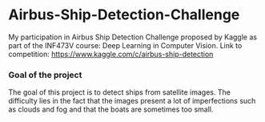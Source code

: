 # Airbus-Ship-Detection-Challenge
My participation in Airbus Ship Detection Challenge proposed by Kaggle as part of the INF473V course: Deep Learning in Computer Vision.
Link to competition: https://www.kaggle.com/c/airbus-ship-detection

### Goal of the project
The goal of this project is to detect ships from satellite images. The difficulty lies in the fact that the images present a lot of imperfections such as clouds and fog and that the boats are sometimes too small.

